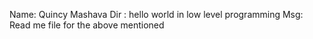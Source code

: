 Name: Quincy Mashava
Dir : hello world in low level programming
Msg: Read me file for the above mentioned
